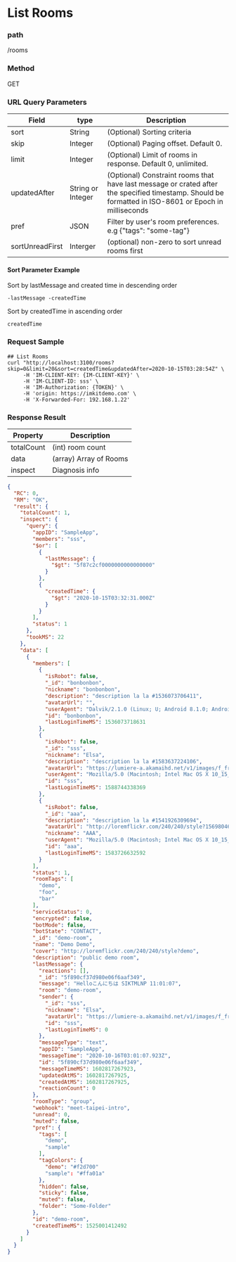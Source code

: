 # List Rooms

### path

/rooms

### Method

GET

### URL Query Parameters

| Field        | type              | Description                                                                                                                                          |
| ------------ | ----------------- | ---------------------------------------------------------------------------------------------------------------------------------------------------- |
| sort         | String            | (Optional) Sorting criteria                                                                                                                          |
| skip         | Integer           | (Optional) Paging offset. Default 0.                                                                                                                 |
| limit        | Integer           | (Optional) Limit of rooms in response. Default 0, unlimited.                                                                                         |
| updatedAfter | String or Integer | (Optional) Constraint rooms that have last message or crated after the specified timestamp. Should be formatted in ISO-8601 or Epoch in milliseconds |
| pref         | JSON              | Filter by user's room preferences. e.g {"tags": "some-tag"}                                                                                    |
| sortUnreadFirst | Interger | (optional) non-zero to sort unread rooms first |

#### Sort Parameter Example

Sort by lastMessage and created time in descending order

```
-lastMessage -createdTime
```

Sort by createdTime in ascending order

```
createdTime
```

### Request Sample

```
## List Rooms
curl "http://localhost:3100/rooms?skip=0&limit=20&sort=createdTime&updatedAfter=2020-10-15T03:28:54Z" \
     -H 'IM-CLIENT-KEY: {IM-CLIENT-KEY}' \
     -H 'IM-CLIENT-ID: sss' \
     -H 'IM-Authorization: {TOKEN}' \
     -H 'origin: https://imkitdemo.com' \
     -H 'X-Forwarded-For: 192.168.1.22'

```

### Response Result

| Property   | Description            |
| ---------- | ---------------------- |
| totalCount | (int) room count       |
| data       | (array) Array of Rooms |
| inspect    | Diagnosis info         |

```json
{
  "RC": 0,
  "RM": "OK",
  "result": {
    "totalCount": 1,
    "inspect": {
      "query": {
        "appID": "SampleApp",
        "members": "sss",
        "$or": [
          {
            "lastMessage": {
              "$gt": "5f87c2cf0000000000000000"
            }
          },
          {
            "createdTime": {
              "$gt": "2020-10-15T03:32:31.000Z"
            }
          }
        ],
        "status": 1
      },
      "tookMS": 22
    },
    "data": [
      {
        "members": [
          {
            "isRobot": false,
            "_id": "bonbonbon",
            "nickname": "bonbonbon",
            "description": "description la la #1536073706411",
            "avatarUrl": "",
            "userAgent": "Dalvik/2.1.0 (Linux; U; Android 8.1.0; Android SDK built for x86 Build/OSM1.180201.007)",
            "id": "bonbonbon",
            "lastLoginTimeMS": 1536073718631
          },
          {
            "isRobot": false,
            "_id": "sss",
            "nickname": "Elsa",
            "description": "description la la #1583637224106",
            "avatarUrl": "https://lumiere-a.akamaihd.net/v1/images/f_frozen2_header_mobile_18432_d258f93f.jpeg",
            "userAgent": "Mozilla/5.0 (Macintosh; Intel Mac OS X 10_15_4) AppleWebKit/537.36 (KHTML, like Gecko) Chrome/81.0.4044.129 Safari/537.36",
            "id": "sss",
            "lastLoginTimeMS": 1588744338369
          },
          {
            "isRobot": false,
            "_id": "aaa",
            "description": "description la la #1541926309694",
            "avatarUrl": "http://loremflickr.com/240/240/style?1569804629",
            "nickname": "AAA",
            "userAgent": "Mozilla/5.0 (Macintosh; Intel Mac OS X 10_15_3) AppleWebKit/537.36 (KHTML, like Gecko) Chrome/80.0.3987.132 Safari/537.36",
            "id": "aaa",
            "lastLoginTimeMS": 1583726632592
          }
        ],
        "status": 1,
        "roomTags": [
          "demo",
          "foo",
          "bar"
        ],
        "serviceStatus": 0,
        "encrypted": false,
        "botMode": false,
        "botState": "CONTACT",
        "_id": "demo-room",
        "name": "Demo Demo",
        "cover": "http://loremflickr.com/240/240/style?demo",
        "description": "public demo room",
        "lastMessage": {
          "reactions": [],
          "_id": "5f890cf37d980e06f6aaf349",
          "message": "Helloこんにちは SIKTMLNP 11:01:07",
          "room": "demo-room",
          "sender": {
            "_id": "sss",
            "nickname": "Elsa",
            "avatarUrl": "https://lumiere-a.akamaihd.net/v1/images/f_frozen2_header_mobile_18432_d258f93f.jpeg",
            "id": "sss",
            "lastLoginTimeMS": 0
          },
          "messageType": "text",
          "appID": "SampleApp",
          "messageTime": "2020-10-16T03:01:07.923Z",
          "id": "5f890cf37d980e06f6aaf349",
          "messageTimeMS": 1602817267923,
          "updatedAtMS": 1602817267925,
          "createdAtMS": 1602817267925,
          "reactionCount": 0
        },
        "roomType": "group",
        "webhook": "meet-taipei-intro",
        "unread": 0,
        "muted": false,
        "pref": {
          "tags": [
            "demo",
            "sample"
          ],
          "tagColors": {
            "demo": "#f2d700"
            "sample": "#ffa01a"
          },
          "hidden": false,
          "sticky": false,
          "muted": false,
          "folder": "Some-Folder"
        },
        "id": "demo-room",
        "createdTimeMS": 1525001412492
      }
    ]
  }
}
```
